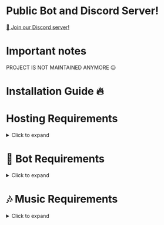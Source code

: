 # Public Bot and Discord Server!
[📢 Join our Discord server!](https://discord.gg/whpAuajamK)

# Important notes
PROJECT IS NOT MAINTAINED ANYMORE 😥

# Installation Guide 🔥
# Hosting Requirements
<details>
  <summary> Click to expand</summary>

 - nodejs version 16.6 or higher, I recommend the latest STABLE version
 - python version 3.8 or higher, to install the database enmap (better-sqlite3)
 - A VPS would be advised, so you don't need to keep your PC/laptop/RasPi 24/7 online!
 - Check out my recommended Host: BERO-HOST and use code milrato for cheap OP VPS (kvm)
  
</details>


# 🤖 Bot Requirements
<details>
  <summary> Click to expand</summary>

- Download the Source Code
- Either by: git clone https://github.com/PixelDev2/Multipurpose-discord-bot
- downloading it as a zip from the releases tab or a branch.

</details>


# 🎶 Music Requirements
<details>
  <summary> Click to expand</summary>

  - To allow your Bot to play music, you need to connect it to a LavaLink station! There are many public ones out there for example lava.link An example for a public configuration will be listed down below.
  1 - Make sure Java 11 is installed on your system!
  2 - Download Lavalink.jar
  3 - Download application.yml
      - Download my example, it's the configuration for the lavalink.jar file!
  4 - Now put application.yml and Lavalink.jar in the same folder and start it
  - To start LavaLink type: java -jar Lavalink.jar
  - Make sure to keep your terminal Open!
  - If you want to use something like npm i -g pm2 to host it without keeping your terminal open type: pm2 start java -- -jar Lavalink.jar
  5 - The settings like password in application.yml and port must be provided in the botconfig/config.json of the Bot
    - If you used the default settings, than no adjustments are needed and it should look like this:
```{
   "clientsettings": {
       "nodes": [
           {
               "host": "localhost",
               "port": 2333,
               "password": "youshallnotpass"
           }
       ]
   }
}

6 - You don't want to host your own LavaLink?
    - Or just use something like this:
{
   "clientsettings": {
       "nodes": [
           {
               "host": "lava.link",
               "port": 80,
               "password": "Anything for the Password"
           }
       ]
   }
}

